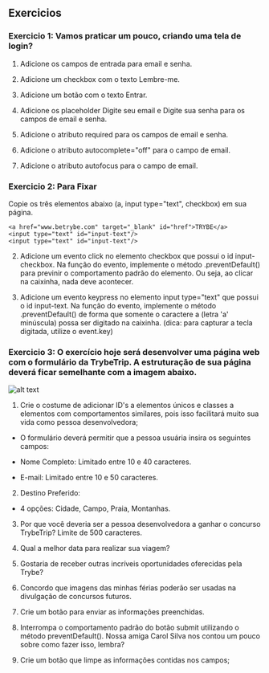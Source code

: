 ## Exercicios





### Exercicio 1: Vamos praticar um pouco, criando uma tela de login? 

1. Adicione os campos de entrada para email e senha.

2. Adicione um checkbox com o texto Lembre-me.

3. Adicione um botão com o texto Entrar.

4. Adicione os placeholder Digite seu email e Digite sua senha para os campos de email e senha.

5. Adicione o atributo required para os campos de email e senha.

6. Adicione o atributo autocomplete="off" para o campo de email.

7. Adicione o atributo autofocus para o campo de email.


### Exercicio 2: Para Fixar

Copie os três elementos abaixo (a, input type="text", checkbox) em sua página.
```
<a href="www.betrybe.com" target="_blank" id="href">TRYBE</a>
<input type="text" id="input-text"/>
<input type="text" id="input-text"/>
```


2. Adicione um evento click no elemento checkbox que possui o id input-checkbox. Na função do evento, implemente o método .preventDefault() para previnir o comportamento padrão do elemento. Ou seja, ao clicar na caixinha, nada deve acontecer.

3. Adicione um evento keypress no elemento input type="text" que possui o id input-text. Na função do evento, implemente o método .preventDefault() de forma que somente o caractere a (letra 'a' minúscula) possa ser digitado na caixinha. (dica: para capturar a tecla digitada, utilize o event.key)



### Exercicio 3: O exercício hoje será desenvolver uma página web com o formulário da TrybeTrip. A estruturação de sua página deverá ficar semelhante com a imagem abaixo.
![alt text](https://assets.app.betrybe.com/fundamentals/html-forms/images/Excalidraw-forms-94cb593582e99fd08f284274fd8b50ab.png)

1. Crie o costume de adicionar ID's a elementos únicos e classes a elementos com comportamentos similares, pois isso facilitará muito sua vida como pessoa desenvolvedora;  
  - O formulário deverá permitir que a pessoa usuária insira os seguintes campos: 
  - Nome Completo: Limitado entre 10 e 40 caracteres.

  - E-mail: Limitado entre 10 e 50 caracteres.

2. Destino Preferido:

  - 4 opções: Cidade, Campo, Praia, Montanhas.

3. Por que você deveria ser a pessoa desenvolvedora a ganhar o concurso TrybeTrip? Limite de 500 caracteres.

4. Qual a melhor data para realizar sua viagem?

5. Gostaria de receber outras incríveis oportunidades oferecidas pela Trybe?

6. Concordo que imagens das minhas férias poderão ser usadas na divulgação de concursos futuros.

7. Crie um botão para enviar as informações preenchidas.

8. Interrompa o comportamento padrão do botão submit utilizando o método preventDefault(). Nossa amiga Carol Silva nos contou um pouco sobre como fazer isso, lembra?

9. Crie um botão que limpe as informações contidas nos campos;